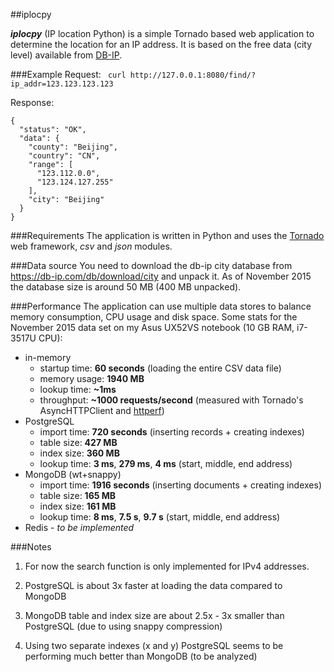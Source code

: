 ##iplocpy

***iplocpy*** (IP location Python) is a simple Tornado based web application to determine the location for an IP address. It is based on the free data (city level) available from [DB-IP](https://db-ip.com/).

###Example
Request:
``` curl http://127.0.0.1:8080/find/?ip_addr=123.123.123.123```

Response:
```
{
  "status": "OK",
  "data": {
    "county": "Beijing",
    "country": "CN",
    "range": [
      "123.112.0.0",
      "123.124.127.255"
    ],
    "city": "Beijing"
  }
}
```

###Requirements
The application is written in Python and uses the [Tornado](http://www.tornadoweb.org/en/stable/) web framework, *csv* and *json* modules.

###Data source
You need to download the db-ip city database from https://db-ip.com/db/download/city and unpack it.
As of November 2015 the database size is  around 50 MB (400 MB unpacked). 

###Performance
The application can use multiple data stores to balance memory consumption, CPU usage and disk space. Some stats for the November 2015 data set on my Asus UX52VS notebook (10 GB RAM, i7-3517U CPU): 

* in-memory
	* startup time: **60 seconds** (loading the entire CSV data file)
	* memory usage: **1940 MB**
	* lookup time: **~1ms** 
	* throughput: **~1000 requests/second** (measured with Tornado's AsyncHTTPClient and [httperf](https://github.com/httperf/httperf))
* PostgreSQL
    * import time: **720 seconds** (inserting records + creating indexes)
    * table size: **427 MB**
    * index size: **360 MB**
    * lookup time: **3 ms**, **279 ms**, **4 ms** (start, middle, end address)
* MongoDB (wt+snappy)
	* import time: **1916 seconds** (inserting documents + creating indexes)
	* table size: **165 MB**
	* index size: **161 MB**
	* lookup time: **8 ms**, **7.5 s**, **9.7 s** (start, middle, end address)
* Redis - *to be implemented*

###Notes
1) For now the search function is only implemented for IPv4 addresses.

2) PostgreSQL is about 3x faster at loading the data compared to MongoDB

3) MongoDB table and index size are about 2.5x - 3x smaller than PostgreSQL (due to using snappy compression)

4) Using two separate indexes (x and y) PostgreSQL seems to be performing much better than MongoDB (to be analyzed)
